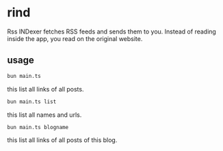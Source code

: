# rind
Rss INDexer fetches RSS feeds and sends them to you. Instead of reading inside the app, you read on the original website.

## usage

```sh
bun main.ts
``` 
this list all links of all posts.

```sh
bun main.ts list
``` 
this list all names and urls.

```sh
bun main.ts blogname
``` 
this list all links of all posts of this blog.
